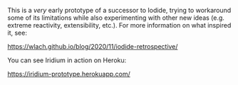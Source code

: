 This is a _very_ early prototype of a successor to Iodide, trying to workaround
some of its limitations while also experimenting with other new ideas
(e.g. extreme reactivity, extensibility, etc.). For more information on what inspired
it, see:

https://wlach.github.io/blog/2020/11/iodide-retrospective/

You can see Iridium in action on Heroku:

https://iridium-prototype.herokuapp.com/
